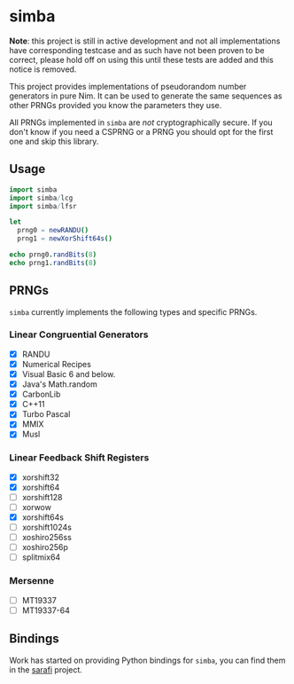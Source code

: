 # simba

**Note**: this project is still in active development and not all implementations
have corresponding testcase and as such have not been proven to be correct,
please hold off on using this until these tests are added and this notice is
removed.

This project provides implementations of pseudorandom number generators in pure
Nim. It can be used to generate the same sequences as other PRNGs provided you
know the parameters they use.

All PRNGs implemented in `simba` are *not* cryptographically secure. If you
don't know if you need a CSPRNG or a PRNG you should opt for the first one and
skip this library.

## Usage

```nim
import simba
import simba/lcg
import simba/lfsr

let
  prng0 = newRANDU()
  prng1 = newXorShift64s()

echo prng0.randBits(8)
echo prng1.randBits(8)
```

## PRNGs

`simba` currently implements the following types and specific PRNGs. 

### Linear Congruential Generators

- [x] RANDU
- [x] Numerical Recipes
- [x] Visual Basic 6 and below.
- [x] Java's Math.random
- [x] CarbonLib
- [x] C++11
- [x] Turbo Pascal
- [x] MMIX
- [x] Musl

### Linear Feedback Shift Registers

- [x] xorshift32
- [x] xorshift64
- [ ] xorshift128
- [ ] xorwow
- [x] xorshift64s
- [ ] xorshift1024s
- [ ] xoshiro256ss
- [ ] xoshiro256p
- [ ] splitmix64

### Mersenne

- [ ] MT19337
- [ ] MT19337-64

## Bindings

Work has started on providing Python bindings for `simba`, you can find them in
the [sarafi](https://github.com/supakeen/sarafi) project.
